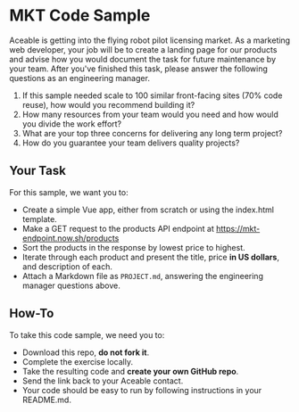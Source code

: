 # MKT Code Sample

Aceable is getting into the flying robot pilot licensing market. As a marketing web developer, your job will be to create a landing page for our products and advise how you would document the task for future maintenance by your team. After you've finished this task, please answer the following questions as an engineering manager.

1. If this sample needed scale to 100 similar front-facing sites (70% code reuse), how would you recommend building it?
2. How many resources from your team would you need and how would you divide the work effort?
3. What are your top three concerns for delivering any long term project?
4. How do you guarantee your team delivers quality projects?

## Your Task

For this sample, we want you to:

*   Create a simple Vue app, either from scratch or using the index.html template.
*   Make a GET request to the products API endpoint at https://mkt-endpoint.now.sh/products
*   Sort the products in the response by lowest price to highest.
*   Iterate through each product and present the title, price **in US dollars**, and description of each.
*   Attach a Markdown file as `PROJECT.md`, answering the engineering manager questions above.

## How-To

To take this code sample, we need you to:

*   Download this repo, **do not fork it**.
*   Complete the exercise locally.
*   Take the resulting code and **create your own GitHub repo**. 
*   Send the link back to your Aceable contact.
*   Your code should be easy to run by following instructions in your README.md.

